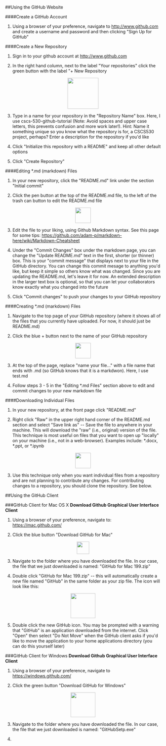 ##Using the GitHub Website

####Create a GitHub Account
1. Using a browser of your preference, navigate to http://www.github.com and create a username and password and then clicking "Sign Up for GitHub"

####Create a New Repository
1. Sign in to your github account at http://www.github.com

2. In the right hand column, next to the label "Your repositories" click the green button with the label "+ New Repository
<div style = text-align:center;>
<img src="https://cloud.githubusercontent.com/assets/6100156/6286773/0e0220e8-b8d9-11e4-9d7e-1389ebf1ff53.png" height=100px</img>
</div>

3. Type in a name for your repository in the "Repository Name" box. Here, I use cscs-530-github-tutorial (Note: Avoid spaces and upper case letters, this prevents confusion and more work later!). Hint: Name it something unique so you know what the repository is for, a CSCS530 project, perhaps? Enter a description for the repository if you'd like

4. Click "Initialize this repository with a README" and keep all other default options

5. Click "Create Repository" 

####Editing *.md (markdown) Files
1. In your new repository, click the "README.md" link under the section "Initial commit"

2. Click the pen button at the top of the README.md file, to the left of the trash can button to edit the README.md file
<div style = text-align:center;>
<img src="https://cloud.githubusercontent.com/assets/6100156/6286891/7b69e944-b8da-11e4-8887-c4509883fbc3.png" height=50px</img>
</div>

3. Edit the file to your liking, using Github Markdown syntax. See this page for some tips:
https://github.com/adam-p/markdown-here/wiki/Markdown-Cheatsheet

4. Under the "Commit Changes" box under the markdown page, you can change the "Update README.md" text in the first, shorter (or thinner) box. This is your "commit message" that displays next to your file in the GitHub directory. You can change this commit mesage to anything you'd like, but keep it simple so others know what was changed. Since you are updating the README.md, let's leave it for now. An extended description in the larger text box is optional, so that you can let your collaborators know exactly what you changed into the future

5. Click "Commit changes" to push your changes to your GitHub repository

####Creating *.md (markdown) Files
1. Navigate to the top page of your GitHub repository (where it shows all of the files that you currently have uploaded. For now, it should just be README.md)

2. Click the blue + button next to the name of your GitHub repository
<div style = text-align:center;>
<img src="https://cloud.githubusercontent.com/assets/6100156/6287252/35a3c03e-b8de-11e4-9156-6e77f9c4c41e.png" height=50px</img>
</div>

3. At the top of the page, replace "name your file..." with a file name that ends with .md (so GitHub knows that it is a markdwon). Here, I use test.md

4. Follow steps 3 - 5 in the "Editing *.md Files" section above to edit and commit changes to your new markdown file

####Downloading Individual Files
1. In your new repository, at the front page click "README.md"

2. Right click "Raw" in the upper right hand corner of the README.md section and select "Save link as" -- Save the file to anywhere in your machine. This will download the "raw" (i.e., original) version of the file. This technique is most useful on files that you want to open up "locally" on your machine (i.e., not in a web-browser). Examples include: *.docx, *.ppt, or *.ipynb
<div style = text-align:center;>
<img src="https://cloud.githubusercontent.com/assets/6100156/6286891/7b69e944-b8da-11e4-8887-c4509883fbc3.png" height=50px</img>
</div>

3. Use this technique only when you want individual files from a repository and are not planning to contribute any changes. For contributing changes to a repository, you should clone the repository. See below. 

##Using the GitHub Client

###GitHub Client for Mac OS X
__Download Github Graphical User Interface Client__

1. Using a browser of your preference, navigate to: https://mac.github.com/

2. Click the blue button "Download GitHub for Mac"
<div style = text-align:center;>
<img src="https://cloud.githubusercontent.com/assets/6100156/6279179/1112bda0-b86c-11e4-9786-b5b387f3b851.png" height=40px</img>
</div>

3. Navigate to the folder where you have downloaded the file. In our case, the file that we just downloaded is named: "GitHub for Mac 199.zip" 

4. Double click "GitHub for Mac 199.zip" -- this will automatically create a new file named "GitHub" in the same folder as your zip file. The icon will look like this:
<div style = text-align:center;>
<img src="https://cloud.githubusercontent.com/assets/6100156/6279530/a08a4814-b870-11e4-8c15-39825a82d327.png" height=80px</img>
</div>

5. Double click the new GitHub icon. You may be prompted with a warning that "GitHub" is an application downloaded from the internet. Click "Open" then select "Do Not Move" when the GitHub client asks if you'd like to move the application to your home applications directory (you can do this yourself later)


###GitHub Client for Windows
__Download Github Graphical User Interface Client__

1. Using a browser of your preference, navigate to https://windows.github.com/

2. Click the green button "Download GitHub for Windows" 
<div style = text-align:center;>
<img src="https://cloud.githubusercontent.com/assets/6100156/6287356/e123e9b6-b8de-11e4-887c-31dcb0f48233.png" height=80px</img>
</div>

3. Navigate to the folder where you have downloaded the file. In our case, the file that we just downloaded is named: "GitHubSetp.exe" 

4. 
